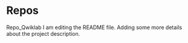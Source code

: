 # Repos
Repo_Qwiklab
I am editing the README file. Adding some more details about the project description.

